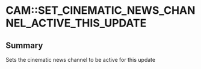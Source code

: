 # CAM::SET_CINEMATIC_NEWS_CHANNEL_ACTIVE_THIS_UPDATE

## Summary
Sets the cinematic news channel to be active for this update